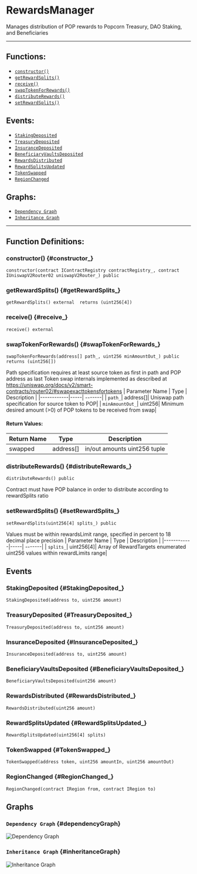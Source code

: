 # RewardsManager
Manages distribution of POP rewards to Popcorn Treasury, DAO Staking, and Beneficiaries
***
## Functions:
- [`constructor()`](#constructor_)
- [`getRewardSplits()`](#getRewardSplits_)
- [`receive()`](#receive_)
- [`swapTokenForRewards()`](#swapTokenForRewards_)
- [`distributeRewards()`](#distributeRewards_)
- [`setRewardSplits()`](#setRewardSplits_)
## Events:
- [`StakingDeposited`](#StakingDeposited_)
- [`TreasuryDeposited`](#TreasuryDeposited_)
- [`InsuranceDeposited`](#InsuranceDeposited_)
- [`BeneficiaryVaultsDeposited`](#BeneficiaryVaultsDeposited_)
- [`RewardsDistributed`](#RewardsDistributed_)
- [`RewardSplitsUpdated`](#RewardSplitsUpdated_)
- [`TokenSwapped`](#TokenSwapped_)
- [`RegionChanged`](#RegionChanged_)
## Graphs:
- [`Dependency Graph`](#dependencyGraph)
- [`Inheritance Graph`](#inheritanceGraph)
***
## Function Definitions:
### <a name="constructor_"></a> constructor() {#constructor_}
```
constructor(contract IContractRegistry contractRegistry_, contract IUniswapV2Router02 uniswapV2Router_) public 
```
### <a name="getRewardSplits_"></a> getRewardSplits() {#getRewardSplits_}
```
getRewardSplits() external  returns (uint256[4])
```
### <a name="receive_"></a> receive() {#receive_}
```
receive() external 
```
### <a name="swapTokenForRewards_"></a> swapTokenForRewards() {#swapTokenForRewards_}
```
swapTokenForRewards(address[] path_, uint256 minAmountOut_) public  returns (uint256[])
```
Path specification requires at least source token as first in path and POP address as last
Token swap internals implemented as described at https://uniswap.org/docs/v2/smart-contracts/router02/#swapexacttokensfortokens
| Parameter Name | Type | Description |
|------------|-----| -------|
| `path_`| address[]| Uniswap path specification for source token to POP|
| `minAmountOut_`| uint256| Minimum desired amount (>0) of POP tokens to be received from swap|
#### Return Values:
| Return Name | Type | Description |
|-------------|-------|------------|
|swapped| address[]|in/out amounts uint256 tuple|
### <a name="distributeRewards_"></a> distributeRewards() {#distributeRewards_}
```
distributeRewards() public 
```
Contract must have POP balance in order to distribute according to rewardSplits ratio
### <a name="setRewardSplits_"></a> setRewardSplits() {#setRewardSplits_}
```
setRewardSplits(uint256[4] splits_) public 
```
Values must be within rewardsLimit range, specified in percent to 18 decimal place precision
| Parameter Name | Type | Description |
|------------|-----| -------|
| `splits_`| uint256[4]| Array of RewardTargets enumerated uint256 values within rewardLimits range|
## Events
### <a name="StakingDeposited_"></a> StakingDeposited {#StakingDeposited_}
```
StakingDeposited(address to, uint256 amount)
```
### <a name="TreasuryDeposited_"></a> TreasuryDeposited {#TreasuryDeposited_}
```
TreasuryDeposited(address to, uint256 amount)
```
### <a name="InsuranceDeposited_"></a> InsuranceDeposited {#InsuranceDeposited_}
```
InsuranceDeposited(address to, uint256 amount)
```
### <a name="BeneficiaryVaultsDeposited_"></a> BeneficiaryVaultsDeposited {#BeneficiaryVaultsDeposited_}
```
BeneficiaryVaultsDeposited(uint256 amount)
```
### <a name="RewardsDistributed_"></a> RewardsDistributed {#RewardsDistributed_}
```
RewardsDistributed(uint256 amount)
```
### <a name="RewardSplitsUpdated_"></a> RewardSplitsUpdated {#RewardSplitsUpdated_}
```
RewardSplitsUpdated(uint256[4] splits)
```
### <a name="TokenSwapped_"></a> TokenSwapped {#TokenSwapped_}
```
TokenSwapped(address token, uint256 amountIn, uint256 amountOut)
```
### <a name="RegionChanged_"></a> RegionChanged {#RegionChanged_}
```
RegionChanged(contract IRegion from, contract IRegion to)
```
## Graphs
### <a name="dependencyGraph"></a> `Dependency Graph` {#dependencyGraph}
![Dependency Graph](images/RewardsManager_dependency_graph.png)
### <a name="inheritanceGraph"></a> `Inheritance Graph` {#inheritanceGraph}
![Inheritance Graph](images/RewardsManager_inheritance_graph.png)
